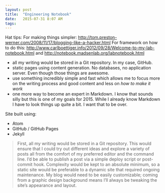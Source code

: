 ```yaml
---
layout: post
title:  "Engineering Notebook"
date:   2015-07-31 8:07 AM
tags:
---
```


Hat tips:
For making things simpler: http://tom.preston-werner.com/2008/11/17/blogging-like-a-hacker.html
For framework on how to do this: http://www.carlboettiger.info/2012/09/28/Welcome-to-my-lab-notebook.html
and http://notebook.madsenlab.org/labnotebook.html

* all my writing would be stored in a Git repository. In my case, GitHub.
* static pages using content generation. No databases, no application server. Even though those things are awesome.
* use something incredibly simple and fast which allows me to focus more on the writing process and good content and less on _how to make it work_
* one more way to become an expert in Markdown. I know that sounds silly but this is one of my goals for 2015. While I already know Markdown I have to look things up quite a bit. I want that to be over.

Site built using:
* Atom
* GitHub / GitHub Pages
* Jekyll

>First, all my writing would be stored in a Git repository. This would ensure that I could try out different ideas and explore a variety of posts all from the comfort of my preferred editor and the command line. I’d be able to publish a post via a simple deploy script or post-commit hook. Complexity would be kept to an absolute minimum, so a static site would be preferable to a dynamic site that required ongoing maintenance. My blog would need to be easily customizable; coming from a graphic design background means I’ll always be tweaking the site’s appearance and layout.
